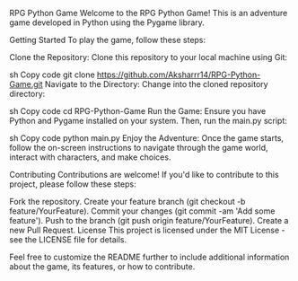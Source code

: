RPG Python Game
Welcome to the RPG Python Game! This is an adventure game developed in Python using the Pygame library.

Getting Started
To play the game, follow these steps:

Clone the Repository:
Clone this repository to your local machine using Git:

sh
Copy code
git clone https://github.com/Aksharrr14/RPG-Python-Game.git
Navigate to the Directory:
Change into the cloned repository directory:

sh
Copy code
cd RPG-Python-Game
Run the Game:
Ensure you have Python and Pygame installed on your system. Then, run the main.py script:

sh
Copy code
python main.py
Enjoy the Adventure:
Once the game starts, follow the on-screen instructions to navigate through the game world, interact with characters, and make choices.

Contributing
Contributions are welcome! If you'd like to contribute to this project, please follow these steps:

Fork the repository.
Create your feature branch (git checkout -b feature/YourFeature).
Commit your changes (git commit -am 'Add some feature').
Push to the branch (git push origin feature/YourFeature).
Create a new Pull Request.
License
This project is licensed under the MIT License - see the LICENSE file for details.

Feel free to customize the README further to include additional information about the game, its features, or how to contribute.
